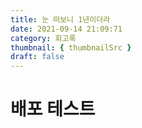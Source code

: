```yaml
---
title: 눈 떠보니 1년이더라
date: 2021-09-14 21:09:71
category: 회고록
thumbnail: { thumbnailSrc }
draft: false
---
```

# 배포 테스트
